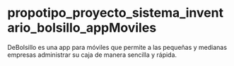 # propotipo_proyecto_sistema_inventario_bolsillo_appMoviles
DeBolsillo es una app para móviles que permite a las pequeñas y medianas empresas administrar su caja de manera sencilla y rápida.
